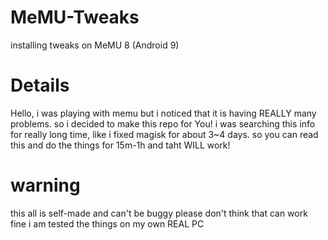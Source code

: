 # MeMU-Tweaks
installing tweaks on MeMU 8 (Android 9)

# Details
Hello, i was playing with memu but i noticed that it is having REALLY many problems.
so i decided to make this repo for You!
i was searching this info for really long time, like i fixed magisk for about 3~4 days. 
so you can read this and do the things for 15m-1h and taht WILL work! 

# warning
this all is self-made and can't be buggy
please don't think that can work fine
i am tested the things on my own REAL PC



